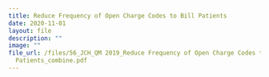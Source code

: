 ```yaml
---
title: Reduce Frequency of Open Charge Codes to Bill Patients
date: 2020-11-01
layout: file
description: ""
image: ""
file_url: /files/56_JCH_QM 2019_Reduce Frequency of Open Charge Codes to Bill
  Patients_combine.pdf
---
```

